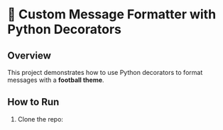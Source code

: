 # 🎨 Custom Message Formatter with Python Decorators

## Overview

This project demonstrates how to use Python decorators to format messages with a **football theme**.

## How to Run

1. Clone the repo:
